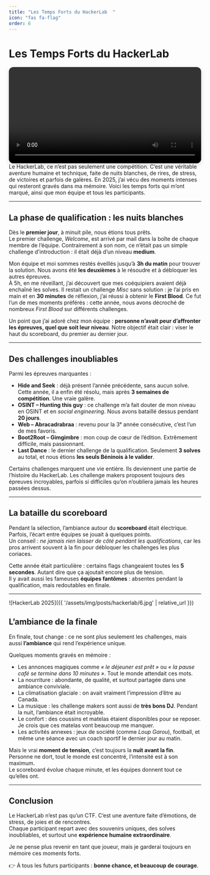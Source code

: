 ```yaml
---
title: "Les Temps Forts du HackerLab  "
icon: "fas fa-flag"
order: 6
---
```

# Les Temps Forts du HackerLab   
<div align="center">
  <video controls playsinline style="max-width:900px; width:100%; border-radius:12px; box-shadow: 0 4px 12px rgba(0,0,0,0.15);">
    <source src="{{ '/assets/videos/4.mp4' | relative_url }}" type="video/mp4">
    Votre navigateur ne supporte pas la lecture vidéo.
  </video>
</div>
Le HackerLab, ce n’est pas seulement une compétition. C’est une véritable aventure humaine et technique, faite de nuits blanches, de rires, de stress, de victoires et parfois de galères.  
En 2025, j’ai vécu des moments intenses qui resteront gravés dans ma mémoire. Voici les temps forts qui m’ont marqué, ainsi que mon équipe et tous les participants.  

---

## La phase de qualification : les nuits blanches

Dès le **premier jour**, à minuit pile, nous étions tous prêts.  
Le premier challenge, *Welcome*, est arrivé par mail dans la boîte de chaque membre de l’équipe. Contrairement à son nom, ce n’était pas un simple challenge d’introduction : il était déjà d’un niveau **medium**.  

Mon équipe et moi sommes restés éveillés jusqu’à **3h du matin** pour trouver la solution. Nous avons été **les deuxièmes** à le résoudre et à débloquer les autres épreuves.  
À 5h, en me réveillant, j’ai découvert que mes coéquipiers avaient déjà enchaîné les solves. Il restait un challenge *Misc* sans solution : je l’ai pris en main et en **30 minutes** de réflexion, j’ai réussi à obtenir le **First Blood**. Ce fut l’un de mes moments préférés : cette année, nous avons décroché de nombreux *First Blood* sur différents challenges.  

Un point que j’ai adoré chez mon équipe : **personne n’avait peur d’affronter les épreuves, quel que soit leur niveau**. Notre objectif était clair : viser le haut du scoreboard, du premier au dernier jour.  

---

## Des challenges inoubliables  

Parmi les épreuves marquantes :  

- **Hide and Seek** : déjà présent l’année précédente, sans aucun solve. Cette année, il a enfin été résolu, mais après **3 semaines de compétition**. Une vraie galère.  
- **OSINT – Hunting this guy** : ce challenge m’a fait douter de mon niveau en OSINT et en *social engineering*. Nous avons bataillé dessus pendant **20 jours**.  
- **Web – Abracadrabraa** : revenu pour la 3ᵉ année consécutive, c’est l’un de mes favoris.  
- **Boot2Root – Gimgimbre** : mon coup de cœur de l’édition. Extrêmement difficile, mais passionnant.  
- **Last Dance** : le dernier challenge de la qualification. Seulement **3 solves** au total, et nous étions **les seuls Béninois à le valider**.  

Certains challenges marquent une vie entière. Ils deviennent une partie de l’histoire du HackerLab. Les challenge makers proposent toujours des épreuves incroyables, parfois si difficiles qu’on n’oubliera jamais les heures passées dessus.  

---

## La bataille du scoreboard  

Pendant la sélection, l’ambiance autour du **scoreboard** était électrique.  
Parfois, l’écart entre équipes se jouait à quelques points.  
Un conseil : *ne jamais rien laisser de côté pendant les qualifications*, car les pros arrivent souvent à la fin pour débloquer les challenges les plus coriaces.  

Cette année était particulière : certains flags changeaient toutes les **5 secondes**. Autant dire que ça ajoutait encore plus de tension.  
Il y avait aussi les fameuses **équipes fantômes** : absentes pendant la qualification, mais redoutables en finale.  

---
![HackerLab 2025]({{ '/assets/img/posts/hackerlab/6.jpg' | relative_url }})
## L’ambiance de la finale  

En finale, tout change : ce ne sont plus seulement les challenges, mais aussi **l’ambiance** qui rend l’expérience unique.  

Quelques moments gravés en mémoire :  

- Les annonces magiques comme *« le déjeuner est prêt »* ou *« la pause café se termine dans 10 minutes »*. Tout le monde attendait ces mots.  
- La nourriture : abondante, de qualité, et surtout partagée dans une ambiance conviviale.  
- La climatisation glaciale : on avait vraiment l’impression d’être au Canada.  
- La musique : les challenge makers sont aussi de **très bons DJ**. Pendant la nuit, l’ambiance était incroyable.  
- Le confort : des coussins et matelas étaient disponibles pour se reposer. Je crois que ces matelas vont beaucoup me manquer.  
- Les activités annexes : jeux de société (comme *Loup Garou*), football, et même une séance avec un coach sportif le dernier jour au matin.  

Mais le vrai **moment de tension**, c’est toujours la **nuit avant la fin**.  
Personne ne dort, tout le monde est concentré, l’intensité est à son maximum.  
Le scoreboard évolue chaque minute, et les équipes donnent tout ce qu’elles ont.  

---

## Conclusion  

Le HackerLab n’est pas qu’un CTF. C’est une aventure faite d’émotions, de stress, de joies et de rencontres.  
Chaque participant repart avec des souvenirs uniques, des solves inoubliables, et surtout une **expérience humaine extraordinaire**.  

Je ne pense plus revenir en tant que joueur, mais je garderai toujours en mémoire ces moments forts.  

👉 À tous les futurs participants : **bonne chance, et beaucoup de courage**.  


